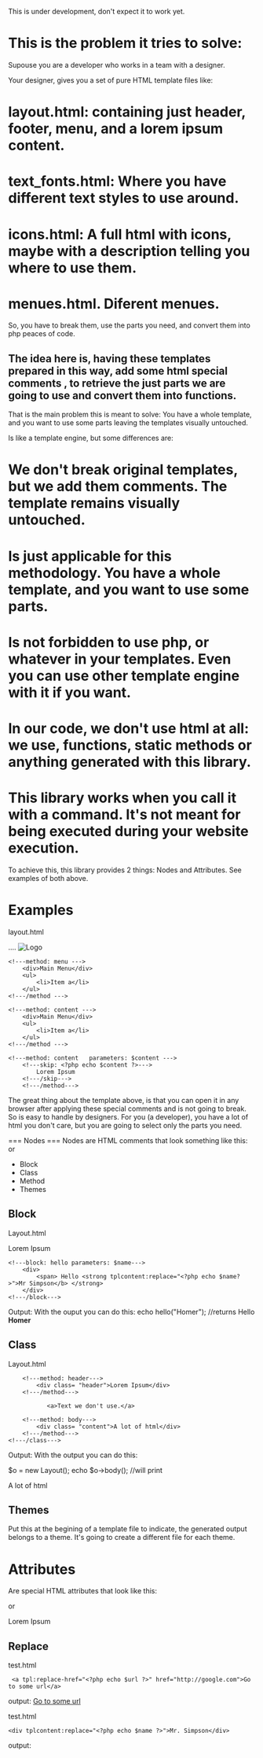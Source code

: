 This is under development, don't expect it to work yet.

This is the problem it tries to solve:
======================================

Supouse you are a developer who works in a team with a designer.

Your designer, gives you a set of pure HTML template files like:
  # layout.html: containing just header, footer, menu, and a lorem ipsum content.
  # text_fonts.html: Where you have different text styles to use around.
  # icons.html: A full html with icons, maybe with a description telling you where to use them.
  # menues.html. Diferent menues.

So, you have to break them, use the parts you need, and convert them into php peaces of code.

## The idea here is, having these templates prepared in this way, add some html special comments <!--- special tag --->, to retrieve the just parts we are going to use and convert them into functions. ##

That is the main problem this is meant to solve: You have a whole template, and you want to use some parts leaving the templates visually untouched.

Is like a template engine, but some differences are:
  # We don't break original templates, but we add them comments. The template remains visually untouched.
  # Is just applicable for this methodology. You have a whole template, and you want to use some parts.
  # Is not forbidden to use php, or whatever in your templates. Even you can use other template engine with it if you want.
  # In our code, we don't use html at all: we use, functions, static methods or anything generated with this library.
  # This library works when you call it with a command. It's not meant for being executed during your website execution.
 

To achieve this, this library provides 2 things: Nodes and Attributes.
See examples of both above.

Examples
========

layout.html

  <head>....</head>
  <body>
  <!---class: Layout --->
	<!---method: logo   parameters: $base_path --->
		<img src="images/logo.gif" tpl:use-src="<?php echo $base_path . '{file}'  ?>" alt="Logo" />
	<!---/method --->

	<!---method: menu --->
		<div>Main Menu</div>
		<ul>
			<li>Item a</li>
		</ul>
	<!---/method --->

	<!---method: content --->
		<div>Main Menu</div>
		<ul>
			<li>Item a</li>
		</ul>
	<!---/method --->

	<!---method: content   parameters: $content --->
		<!---skip: <?php echo $content ?>--->
			Lorem Ipsum
		<!---/skip--->
        <!---/method--->

  <!---/class--->
  </body>

The great thing about the template above, is that you can open it in any browser after applying these special comments and is not going to break. So is easy to handle by designers.
For you (a developer), you have a lot of html you don't care, but you are going to select only the parts you need.


=== Nodes ===
Nodes are HTML comments that look something like this: <!---NODE_NAME---> <!---/NODE_NAME--->
or <!---NODE_NAME/--->

  - Block
  - Class
  - Method
  - Themes

Block
-----
Layout.html

  <body>
    Lorem Ipsum

    <!---block: hello parameters: $name--->
        <div>
            <span> Hello <strong tplcontent:replace="<?php echo $name?>">Mr Simpson</b> </strong>
        </div>    
    <!---/block--->

  </body>
Output:
  With the ouput you can do this:
    echo hello("Homer"); 
    //returns <span> Hello <strong>Homer</strong></span>


Class
----
Layout.html

  <body>
    <!---class: Layout ---->

        <!---method: header--->
            <div class= "header">Lorem Ipsum</div>
        <!---/method--->       

               <a>Text we don't use.</a>

        <!---method: body--->
            <div class= "content">A lot of html</div>
        <!---/method--->
    <!---/class--->

  </body>

Output:
With the output you can do this:

  $o = new Layout();
  echo $o->body(); 
  //will print <div class= "content">A lot of html</div>

 

Themes
------

<!---themes: winter /--->
<!---themes: winter, summer, spring, fall /--->

Put this at the begining of a template file to indicate, the generated output belongs to a theme.
It's going to create a different file for each theme.


Attributes
==========
Are special HTML attributes that look like this:

  <div tpl:COMMAND-existingAttribute="VALUE" existingAttribute="lorem ipsum"></div> 

or

  <div tplcontent:COMMAND="VALUE">Lorem Ipsum</div> 



Replace
-------
test.html

  <!---block: test parameters: $url --->
     <a tpl:replace-href="<?php echo $url ?>" href="http://google.com">Go to some url</a>
  <!---/block--->

output:
    <a href="<?php echo $url ?>">Go to some url</a>

test.html

  <!---block: test parameters: $name --->
    <div tplcontent:replace="<?php echo $name ?>">Mr. Simpson</div>
  <!---/block--->
output:
   <div><?php echo $name ?></div>
